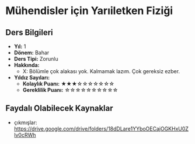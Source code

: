 # Mühendisler için Yarıiletken Fiziği

## Ders Bilgileri

- **Yıl:** 1
- **Dönem:** Bahar
- **Ders Tipi:** Zorunlu
- **Hakkında:**
  - X: Bölümle çok alakası yok. Kalmamak lazım. Çok gereksiz ezber.
- **Yıldız Sayıları:**
  - **Kolaylık Puanı:** ★★★☆☆☆☆☆☆☆
  - **Gereklilik Puanı:** ☆☆☆☆☆☆☆☆☆☆


## Faydalı Olabilecek Kaynaklar

- çıkmışlar: https://drive.google.com/drive/folders/18dDLare1YYboOECajOGKHxU0Zlv0cRWh
